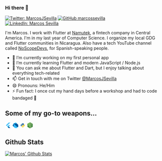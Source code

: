 ### Hi there 👋

[![Twitter: MarcosJSevilla](https://img.shields.io/twitter/follow/MarcosJSevilla?style=social)](https://twitter.com/MarcosJSevilla)
[![GitHub marcossevilla](https://img.shields.io/github/followers/marcossevilla?label=follow&style=social)](https://github.com/marcossevilla)
[![LinkedIn: Marcos Sevilla](https://img.shields.io/badge/MarcosSevilla-blue?style=flat-square&logo=Linkedin&logoColor=white&link=https://www.linkedin.com/in/marcos-s-5b8515b8/)](https://www.linkedin.com/in/marcos-s-5b8515b8/)

I'm Marcos. I work with Flutter at [Namutek](https://www.namutek.com), a fintech company in Central America. I'm in my last year of Computer Science. I organize my local GDG and Flutter communities in Nicaragua. Also have a tech YouTube channel called [NoScopeDevs](https://www.youtube.com/channel/UCPz6bJ3DptMMXu7_hMb1oJQ), for Spanish-speaking people.

- 🔭  I’m currently working on my first personal app
- 🌱  I’m currently learning Flutter and modern JavaScript / Node.js
- 💬  You can ask me about Flutter and Dart, but I enjoy talking about everything tech-related
- 📫  Get in touch with me on Twitter [@MarcosJSevilla](https://twitter.com/MarcosJSevilla)
- 😄  Pronouns: He/Him
- ⚡ Fun fact: I once cut my hand days before a workshop and had to code bandaged 🤙

## Some of my go-to weapons...

<code><img height="20" src="https://raw.githubusercontent.com/github/explore/80688e429a7d4ef2fca1e82350fe8e3517d3494d/topics/flutter/flutter.png"></code>
<code><img height="20" src="https://raw.githubusercontent.com/github/explore/80688e429a7d4ef2fca1e82350fe8e3517d3494d/topics/dart/dart.png"></code>
<code><img height="20" src="https://raw.githubusercontent.com/github/explore/80688e429a7d4ef2fca1e82350fe8e3517d3494d/topics/python/python.png"></code>
<code><img height="20" src="https://raw.githubusercontent.com/github/explore/80688e429a7d4ef2fca1e82350fe8e3517d3494d/topics/nodejs/nodejs.png"></code>    

## Github Stats

[![Marcos' Github Stats](https://github-readme-stats.vercel.app/api?username=marcossevilla&count_private=true&theme=default&show_icons=true)](https://github.com/marcossevilla)
